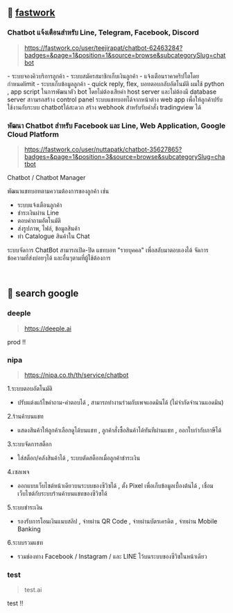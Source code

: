 ## 🔬 [**fastwork**](https://fastwork.co/)

### Chatbot แจ้งเตือนสำหรับ Line, Telegram, Facebook, Discord
> https://fastwork.co/user/teejirapat/chatbot-62463284?badges=&page=1&position=1&source=browse&subcategorySlug=chatbot
<p>
- ระบบจองคิวบริการลูกค้า
- ระบบสมัครสมาชิกเก็บเงินลูกค้า
- แจ้งเตือนราคาคริปโตโดยกำหนดlimit
- ระบบเก็บข้อมูลลูกค้า
- quick reply, flex, บอทตอบกลับอัตโนมัติ
ผมใช้ python , app script ในการพัฒนาตัว bot โดยไม่ต้องเสียค่า host server และไม่ต้องมี database server 
สาามรถสร้าง control panel ระบบแชทบอทได้จากหน้าต่าง web app เพื่อให้ลูกค้าปรับใช้งานกับระบบ chatbotได้สะดวก
สร้าง webhook สำหรับรับคำสั่ง tradingview ได้
</p>

### พัฒนา Chatbot สำหรับ Facebook และ Line, Web Application, Google Cloud Platform
> https://fastwork.co/user/nuttapatk/chatbot-35627865?badges=&page=1&position=3&source=browse&subcategorySlug=chatbot
<p>
Chatbot / Chatbot Manager

พัฒนาแชทบอทตามความต้องการของลูกค้า เช่น
- ระบบแจ้งเตือนลูกค้า
- ชำระเงินผ่าน Line
- ตอบคำถามอัตโนมัติ
- ส่งรูปภาพ, ไฟล์, ข้อมูลสินค้า
- ทำ Catalogue สินค้าใน Chat

ระบบจัดการ ChatBot 
สามารถเปิด-ปิด แชทบอท "รายบุคคล" เพื่อสลับมาตอบเองได้ จัดการข้อความที่ส่งบ่อยๆได้ และอื่นๆตามที่ผู้ใช้ต้องการ
</p>

</br>

## 🔬 search google

### deeple
> https://deeple.ai
<p>
prod !!
</p>

### nipa
> https://nipa.co.th/th/service/chatbot
<p>

1.ระบบตอบอัตโนมัติ 
- ปรับแต่งแก้ไขคำถาม-คำตอบได้ , สามารถทำงานร่วมกับเพจแอดมินได้ (ไม่จำกัดจำนวนแอดมิน)

2.ร้านค้าบนแชท 
- แสดงสินค้าให้ลูกค้าเลือกดูได้บนแชท , ลูกค้าสั่งซื้อสินค้าได้ทันทีผ่านแชท , ออกใบกำกับภาษีได้

3.ระบบจัดการสต็อก 
- ใส่สต็อก/คลังสินค้าได้ , ระบบตัดสต็อกเมื่อลูกค้าชำระเงิน

4.เซลเพจ 
- ออกแบบเว็บไซต์หน้าเดียวบนระบบของซีวิซได้ , ตั้ง Pixel เพื่อเก็บข้อมูลเบื้องต้นได้ , เชื่อมเว็บไซต์กับระบบร้านค้าบนแชทของซีวิซได้

5.ระบบชำระเงิน 
- รองรับการโอนเงินแนบสลิป , จ่ายผ่าน QR Code , จ่ายผ่านบัตรเครดิต , จ่ายผ่าน Mobile Banking

6.ระบบรวมแชท 
- รวมช่องทาง Facebook / Instagram / และ LINE ไว้บนระบบของซีวิซในหน้าเดียว

</p>

### test
> test.ai
<p>
test !!
</p>